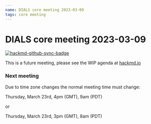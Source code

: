 ```yaml
---
name: DIALS core meeting 2023-03-09
tags: core meeting
---
```


# DIALS core meeting 2023-03-09

[![hackmd-github-sync-badge](https://hackmd.io/Ry-1ahVfR5KPBPfNNnbkzQ/badge)](https://hackmd.io/Ry-1ahVfR5KPBPfNNnbkzQ)

This is a future meeting, please see the WIP agenda at [hackmd.io](https://hackmd.io/Ry-1ahVfR5KPBPfNNnbkzQ)


### Next meeting


Due to time zone changes the normal meeting time must change:

Thursday, March 23rd, 4pm (GMT), 9am (PDT)

or

Thursday, March 23rd, 3pm (GMT), 8am (PDT)


